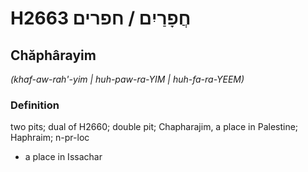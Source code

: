 # H2663 חֲפָרַיִם / חפרים

## Chăphârayim

_(khaf-aw-rah'-yim | huh-paw-ra-YIM | huh-fa-ra-YEEM)_

### Definition

two pits; dual of H2660; double pit; Chapharajim, a place in Palestine; Haphraim; n-pr-loc

- a place in Issachar
